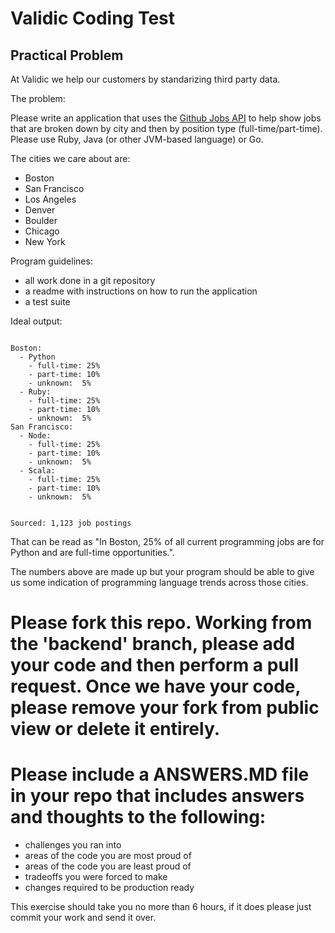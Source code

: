 # Validic Coding Test
## Practical Problem

At Validic we help our customers by standarizing third party data.

The problem:

Please write an application that uses the [Github Jobs API](https://jobs.github.com/api) to help show jobs that are broken down by city and then by position type (full-time/part-time).  Please use Ruby, Java (or other JVM-based language) or Go.

The cities we care about are:

- Boston
- San Francisco
- Los Angeles
- Denver
- Boulder
- Chicago
- New York

Program guidelines:
- all work done in a git repository
- a readme with instructions on how to run the application
- a test suite

Ideal output:

```

Boston:
  - Python
    - full-time: 25%
    - part-time: 10%
    - unknown:  5%
  - Ruby:
    - full-time: 25%
    - part-time: 10%
    - unknown:  5%
San Francisco:
  - Node:
    - full-time: 25%
    - part-time: 10%
    - unknown:  5%
  - Scala:
    - full-time: 25%
    - part-time: 10%
    - unknown:  5%


Sourced: 1,123 job postings

```

That can be read as "In Boston, 25% of all current programming jobs are for Python and are full-time opportunities.".

The numbers above are made up but your program should be able to give us some indication of programming language trends across those cities.

# Please fork this repo.  Working from the 'backend' branch, please add your code and then perform a pull request.  Once we have your code, please remove your fork from public view or delete it entirely.
# Please include a ANSWERS.MD file in your repo that includes answers and thoughts to the following:
- challenges you ran into
- areas of the code you are most proud of
- areas of the code you are least proud of
- tradeoffs you were forced to make
- changes required to be production ready

This exercise should take you no more than 6 hours, if it does please just commit your work and send it over.
